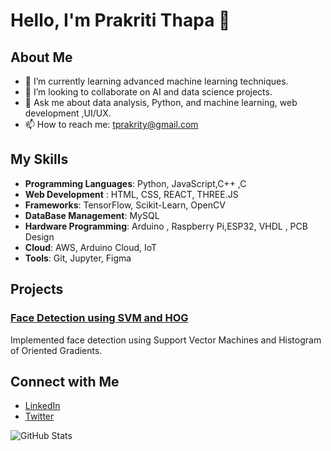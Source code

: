 # Hello, I'm Prakriti Thapa 👋

## About Me
- 🌱 I’m currently learning advanced machine learning techniques.
- 👯 I’m looking to collaborate on AI and data science projects.
- 💬 Ask me about data analysis, Python, and machine learning, web development ,UI/UX.
- 📫 How to reach me: tprakrity@gmail.com

## My Skills
- **Programming Languages**: Python, JavaScript,C++ ,C
- **Web Development** : HTML, CSS, REACT, THREE.JS 
- **Frameworks**: TensorFlow, Scikit-Learn, OpenCV
- **DataBase Management**: MySQL
- **Hardware Programming**: Arduino , Raspberry Pi,ESP32,  VHDL , PCB Design
- **Cloud**: AWS, Arduino Cloud, IoT
- **Tools**: Git, Jupyter, Figma 

## Projects
### [Face Detection using SVM and HOG](https://github.com/prakkks/face-detection-svm-hog)
Implemented face detection using Support Vector Machines and Histogram of Oriented Gradients.



## Connect with Me
- [LinkedIn](https://www.linkedin.com/in/prakriti-thapa-497a742b9/)
- [Twitter](https://x.com/Prakkks_)


![GitHub Stats](https://github-readme-stats.vercel.app/api?username=prakkks&show_icons=true)
